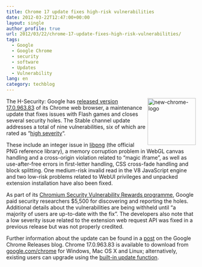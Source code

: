 ```yaml
---
title: Chrome 17 update fixes high-risk vulnerabilities
date: 2012-03-22T12:47:00+00:00
layout: single
author_profile: true
url: 2012/03/22/chrome-17-update-fixes-high-risk-vulnerabilities/
tags:
  - Google
  - Google Chrome
  - security
  - software
  - Updates
  - Vulnerability
lang: en
category: techblog
---
```

[<img title="new-chrome-logo" border="0" alt="new-chrome-logo" align="right" src="http://lh4.ggpht.com/-gRhdAHeQVjA/T2sYQCGgkjI/AAAAAAAAFRc/xlFa7prQDHI/new-chrome-logo_thumb%25255B1%25255D.png?imgmax=800" width="128" height="125" />](http://lh5.ggpht.com/-oE9AqbdwcfE/T2sYKP0JlDI/AAAAAAAAFRU/CuCvzQKh35E/s1600-h/new-chrome-logo%25255B3%25255D.png)The H-Security: Google has [released version 17.0.963.83](http://googlechromereleases.blogspot.co.uk/2012/03/stable-channel-update_21.html) of its Chrome web browser, a maintenance update that fixes issues with Flash games and closes several security holes. The Stable channel update addresses a total of nine vulnerabilities, six of which are rated as “[high severity](https://sites.google.com/a/chromium.org/dev/developers/severity-guidelines)“. 

These include an integer issue in [libpng](http://www.libpng.org/pub/png/libpng.html) (the official PNG reference library), a memory corruption problem in WebGL canvas handling and a cross-origin violation related to “magic iframe”, as well as use-after-free errors in first-letter handling, CSS cross-fade handling and block splitting. One medium-risk invalid read in the V8 JavaScript engine and two low-risk problems related to WebUI privileges and unpacked extension installation have also been fixed. 

As part of its [Chromium Security Vulnerability Rewards programme](https://sites.google.com/a/chromium.org/dev/Home/chromium-security), Google paid security researchers $5,500 for discovering and reporting the holes. Additional details about the vulnerabilities are being withheld until “a majority of users are up-to-date with the fix”. The developers also note that a low severity issue related to the extension web request API was fixed in a previous release but was not properly credited. 

Further information about the update can be found in a [post](http://googlechromereleases.blogspot.co.uk/2012/03/stable-channel-update_21.html) on the Google Chrome Releases blog. Chrome 17.0.963.83 is available to download from [google.com/chrome](https://www.google.com/chrome/) for Windows, Mac OS X and Linux; alternatively, existing users can upgrade using the [built-in update function](http://support.google.com/chrome/bin/answer.py?hl=en&answer=95414).